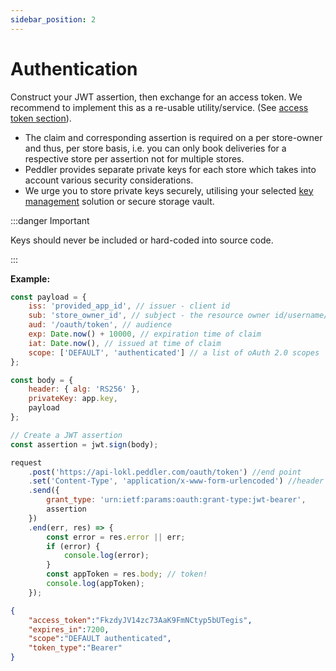 ```yaml
---
sidebar_position: 2
---
```


# Authentication

Construct your JWT assertion, then exchange for an access token. 
We recommend to implement this as a re-usable utility/service. (See [access token section](/docs/Authentication/jwt-assertion)).
- The claim and corresponding assertion is required on a per store-owner and thus, per store basis, i.e. you can only book deliveries for a respective store per assertion not for multiple stores. 
- Peddler provides separate private keys for each store which takes into account various security considerations.
- We urge you to store private keys securely, utilising your selected [key management](https://en.wikipedia.org/wiki/Key_management) solution or secure storage vault.

:::danger Important

Keys should never be included or hard-coded into source code.

:::

**Example:**
```js title="Request"
const payload = {
    iss: 'provided_app_id', // issuer - client id
    sub: 'store_owner_id', // subject - the resource owner id/username/email
    aud: '/oauth/token', // audience
    exp: Date.now() + 10000, // expiration time of claim
    iat: Date.now(), // issued at time of claim
    scope: ['DEFAULT', 'authenticated'] // a list of oAuth 2.0 scopes
};

const body = {
    header: { alg: 'RS256' },
    privateKey: app.key,
    payload
};

// Create a JWT assertion
const assertion = jwt.sign(body);

request
    .post('https://api-lokl.peddler.com/oauth/token') //end point
    .set('Content-Type', 'application/x-www-form-urlencoded') //header
    .send({
        grant_type: 'urn:ietf:params:oauth:grant-type:jwt-bearer',
        assertion
    })
    .end(err, res) => {
        const error = res.error || err;
        if (error) {
            console.log(error);
        }
        const appToken = res.body; // token!
        console.log(appToken);
    });
```

```json title="Response"
{
    "access_token":"FkzdyJV14zc73AaK9FmNCtyp5bUTegis",
    "expires_in":7200,
    "scope":"DEFAULT authenticated",
    "token_type":"Bearer"
}
```